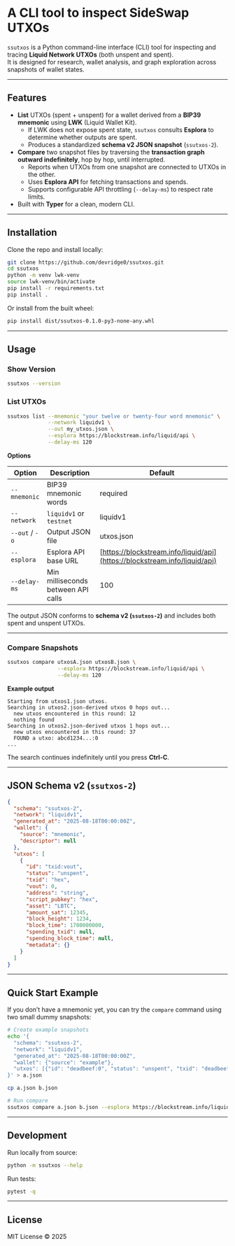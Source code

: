 
# A CLI tool to inspect SideSwap UTXOs

`ssutxos` is a Python command-line interface (CLI) tool for inspecting and tracing **Liquid Network UTXOs** (both unspent and spent).  
It is designed for research, wallet analysis, and graph exploration across snapshots of wallet states.

---

## Features

- **List** UTXOs (spent + unspent) for a wallet derived from a **BIP39 mnemonic** using **LWK** (Liquid Wallet Kit).  
  - If LWK does not expose spent state, `ssutxos` consults **Esplora** to determine whether outputs are spent.  
  - Produces a standardized **schema v2 JSON snapshot** (`ssutxos-2`).
- **Compare** two snapshot files by traversing the **transaction graph outward indefinitely**, hop by hop, until interrupted.  
  - Reports when UTXOs from one snapshot are connected to UTXOs in the other.  
  - Uses **Esplora API** for fetching transactions and spends.  
  - Supports configurable API throttling (`--delay-ms`) to respect rate limits.
- Built with **Typer** for a clean, modern CLI.

---

## Installation

Clone the repo and install locally:

```bash
git clone https://github.com/devridge0/ssutxos.git
cd ssutxos
python -m venv lwk-venv
source lwk-venv/bin/activate
pip install -r requirements.txt
pip install .
````

Or install from the built wheel:

```bash
pip install dist/ssutxos-0.1.0-py3-none-any.whl
```

---

## Usage

### Show Version

```bash
ssutxos --version
```

### List UTXOs

```bash
ssutxos list --mnemonic "your twelve or twenty-four word mnemonic" \
             --network liquidv1 \
             --out my_utxos.json \
             --esplora https://blockstream.info/liquid/api \
             --delay-ms 120
```

**Options**

| Option         | Description                        | Default                                                                    |
| -------------- | ---------------------------------- | -------------------------------------------------------------------------- |
| `--mnemonic`   | BIP39 mnemonic words               | required                                                                   |
| `--network`    | `liquidv1` or `testnet`            | liquidv1                                                                   |
| `--out` / `-o` | Output JSON file                   | utxos.json                                                                 |
| `--esplora`    | Esplora API base URL               | [https://blockstream.info/liquid/api](https://blockstream.info/liquid/api) |
| `--delay-ms`   | Min milliseconds between API calls | 100                                                                        |

The output JSON conforms to **schema v2 (`ssutxos-2`)** and includes both spent and unspent UTXOs.

---

### Compare Snapshots

```bash
ssutxos compare utxosA.json utxosB.json \
                --esplora https://blockstream.info/liquid/api \
                --delay-ms 120
```

**Example output**

```
Starting from utxos1.json utxos.
Searching in utxos2.json-derived utxos 0 hops out...
  new utxos encountered in this round: 12
  nothing found
Searching in utxos2.json-derived utxos 1 hops out...
  new utxos encountered in this round: 37
  FOUND a utxo: abcd1234...:0
...
```

The search continues indefinitely until you press **Ctrl-C**.

---

## JSON Schema v2 (`ssutxos-2`)

```json
{
  "schema": "ssutxos-2",
  "network": "liquidv1",
  "generated_at": "2025-08-18T00:00:00Z",
  "wallet": {
    "source": "mnemonic",
    "descriptor": null
  },
  "utxos": [
    {
      "id": "txid:vout",
      "status": "unspent",
      "txid": "hex",
      "vout": 0,
      "address": "string",
      "script_pubkey": "hex",
      "asset": "LBTC",
      "amount_sat": 12345,
      "block_height": 1234,
      "block_time": 1700000000,
      "spending_txid": null,
      "spending_block_time": null,
      "metadata": {}
    }
  ]
}
```

---

## Quick Start Example

If you don’t have a mnemonic yet, you can try the `compare` command using two small dummy snapshots:

```bash
# Create example snapshots
echo '{
  "schema": "ssutxos-2",
  "network": "liquidv1",
  "generated_at": "2025-08-18T00:00:00Z",
  "wallet": {"source": "example"},
  "utxos": [{"id": "deadbeef:0", "status": "unspent", "txid": "deadbeef", "vout": 0, "address": null, "asset": "LBTC", "amount_sat": 1000}]
}' > a.json

cp a.json b.json

# Run compare
ssutxos compare a.json b.json --esplora https://blockstream.info/liquid/api --delay-ms 200
```

---

## Development

Run locally from source:

```bash
python -m ssutxos --help
```

Run tests:

```bash
pytest -q
```

---

## License

MIT License © 2025

